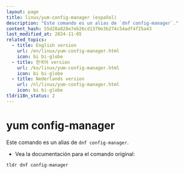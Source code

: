 ```yaml
---
layout: page
title: linux/yum-config-manager (español)
description: "Este comando es un alias de `dnf config-manager`."
content_hash: 55d28a828e7eb26cd1370e3b274c54adf4f25a43
last_modified_at: 2024-11-05
related_topics:
  - title: English version
    url: /en/linux/yum-config-manager.html
    icon: bi bi-globe
  - title: 한국어 version
    url: /ko/linux/yum-config-manager.html
    icon: bi bi-globe
  - title: Nederlands version
    url: /nl/linux/yum-config-manager.html
    icon: bi bi-globe
tldri18n_status: 2
---
```

# yum config-manager

Este comando es un alias de `dnf config-manager`.

- Vea la documentación para el comando original:

`tldr dnf config-manager`
